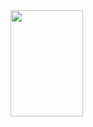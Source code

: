 <div>
	<img width="48%" height="170px" src="https://github-readme-stats.vercel.app/api?username=cammo1123&count_private=true&include_all_commits=true&show_icons=true&title_color=fff&icon_color=79ff97&text_color=9f9f9f&bg_color=151515" />

</div>

